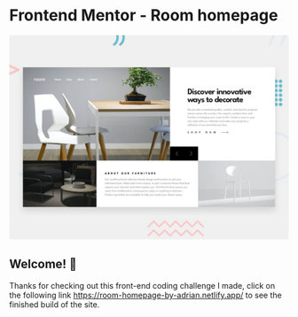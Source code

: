 # Frontend Mentor - Room homepage

![Design preview for the Room homepage coding challenge](./design/desktop-preview.jpg)

## Welcome! 👋

Thanks for checking out this front-end coding challenge I made, click on the following link https://room-homepage-by-adrian.netlify.app/ to see the finished build of the site.
